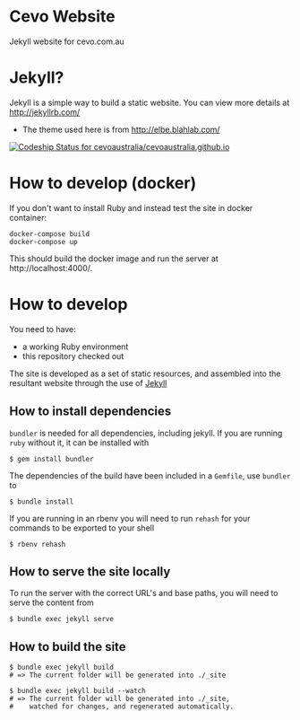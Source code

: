 # Cevo Website
Jekyll website for cevo.com.au

# Jekyll?
Jekyll is a simple way to build a static website. You can view more details at http://jekyllrb.com/

* The theme used here is from http://elbe.blahlab.com/

[ ![Codeship Status for cevoaustralia/cevoaustralia.github.io](https://codeship.com/projects/8fa2b1e0-44d0-0134-47ad-02154be91b77/status?branch=master)](https://codeship.com/projects/168509)

# How to develop (docker)
If you don't want to install Ruby and instead test the site in docker container:
```
docker-compose build
docker-compose up
```
This should build the docker image and run the server at http://localhost:4000/.

# How to develop

You need to have:
* a working Ruby environment
* this repository checked out

The site is developed as a set of static resources, and assembled into the resultant website through the use of [Jekyll][f0caf124]

## How to install dependencies

`bundler` is needed for all dependencies, including jekyll. If you are running `ruby` without it, it can be installed with

```
$ gem install bundler
```

The dependencies of the build have been included in a `Gemfile`, use `bundler` to

```
$ bundle install
```

If you are running in an rbenv you will need to run `rehash` for your commands to be exported to your shell
```
$ rbenv rehash
```

## How to serve the site locally

To run the server with the correct URL's and base paths, you will need to serve the content from

```
$ bundle exec jekyll serve
```

## How to build the site
```
$ bundle exec jekyll build
# => The current folder will be generated into ./_site

$ bundle exec jekyll build --watch
# => The current folder will be generated into ./_site,
#    watched for changes, and regenerated automatically.
```


[f0caf124]: https://jekyllrb.com/ "Jekyll"
